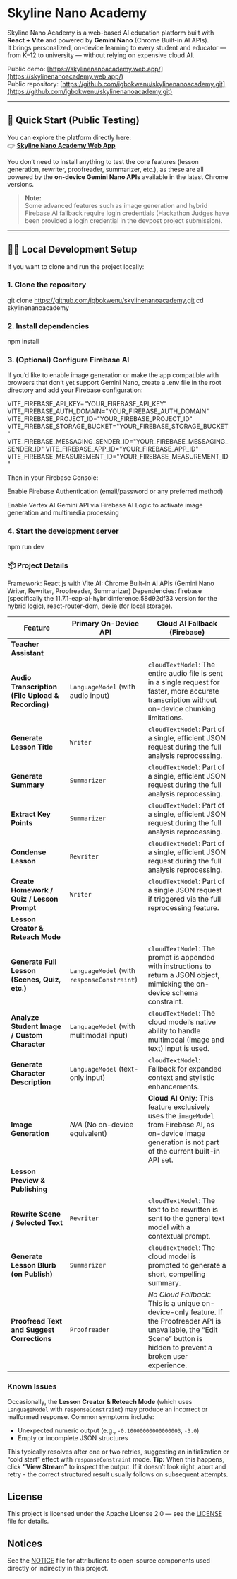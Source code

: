 # Skyline Nano Academy

Skyline Nano Academy is a web-based AI education platform built with **React + Vite** and powered by **Gemini Nano** (Chrome Built-in AI APIs).  
It brings personalized, on-device learning to every student and educator — from K–12 to university — without relying on expensive cloud AI.

Public demo: [https://skylinenanoacademy.web.app/](https://skylinenanoacademy.web.app/)  
Public repository: [https://github.com/igbokwenu/skylinenanoacademy.git](https://github.com/igbokwenu/skylinenanoacademy.git)

---

## 🚀 Quick Start (Public Testing)

You can explore the platform directly here:  
👉 **[Skyline Nano Academy Web App](https://skylinenanoacademy.web.app/)**

You don’t need to install anything to test the core features (lesson generation, rewriter, proofreader, summarizer, etc.), as these are all powered by the **on-device Gemini Nano APIs** available in the latest Chrome versions.

> **Note:**  
> Some advanced features such as image generation and hybrid Firebase AI fallback require login credentials (Hackathon Judges have been provided a login credential in the devpost project submission).

---

## 🧑‍💻 Local Development Setup

If you want to clone and run the project locally:

### 1. Clone the repository

git clone https://github.com/igbokwenu/skylinenanoacademy.git
cd skylinenanoacademy

### 2. Install dependencies

npm install

### 3. (Optional) Configure Firebase AI

If you’d like to enable image generation or make the app compatible with browsers that don’t yet support Gemini Nano, create a .env file in the root directory and add your Firebase configuration:

VITE_FIREBASE_API_KEY="YOUR_FIREBASE_API_KEY"
VITE_FIREBASE_AUTH_DOMAIN="YOUR_FIREBASE_AUTH_DOMAIN"
VITE_FIREBASE_PROJECT_ID="YOUR_FIREBASE_PROJECT_ID"
VITE_FIREBASE_STORAGE_BUCKET="YOUR_FIREBASE_STORAGE_BUCKET"
VITE_FIREBASE_MESSAGING_SENDER_ID="YOUR_FIREBASE_MESSAGING_SENDER_ID"
VITE_FIREBASE_APP_ID="YOUR_FIREBASE_APP_ID"
VITE_FIREBASE_MEASUREMENT_ID="YOUR_FIREBASE_MEASUREMENT_ID"

Then in your Firebase Console:

Enable Firebase Authentication (email/password or any preferred method)

Enable Vertex AI Gemini API via Firebase AI Logic to activate image generation and multimedia processing

### 4. Start the development server

npm run dev

### 📦 Project Details

Framework: React.js with Vite
AI: Chrome Built-in AI APIs (Gemini Nano Writer, Rewriter, Proofreader, Summarizer)
Dependencies: firebase (specifically the 11.7.1-eap-ai-hybridinference.58d92df33 version for the hybrid logic), react-router-dom, dexie (for local storage).

| **Feature**                                       | **Primary On-Device API**                   | **Cloud AI Fallback (Firebase)**                                                                                                                                            |
| ------------------------------------------------- | ------------------------------------------- | --------------------------------------------------------------------------------------------------------------------------------------------------------------------------- |
| **Teacher Assistant**                             |                                             |                                                                                                                                                                             |
| **Audio Transcription (File Upload & Recording)** | `LanguageModel` (with audio input)          | `cloudTextModel`: The entire audio file is sent in a single request for faster, more accurate transcription without on-device chunking limitations.                         |
| **Generate Lesson Title**                         | `Writer`                                    | `cloudTextModel`: Part of a single, efficient JSON request during the full analysis reprocessing.                                                                           |
| **Generate Summary**                              | `Summarizer`                                | `cloudTextModel`: Part of a single, efficient JSON request during the full analysis reprocessing.                                                                           |
| **Extract Key Points**                            | `Summarizer`                                | `cloudTextModel`: Part of a single, efficient JSON request during the full analysis reprocessing.                                                                           |
| **Condense Lesson**                               | `Rewriter`                                  | `cloudTextModel`: Part of a single, efficient JSON request during the full analysis reprocessing.                                                                           |
| **Create Homework / Quiz / Lesson Prompt**        | `Writer`                                    | `cloudTextModel`: Part of a single JSON request if triggered via the full reprocessing feature.                                                                             |
| **Lesson Creator & Reteach Mode**                 |                                             |                                                                                                                                                                             |
| **Generate Full Lesson (Scenes, Quiz, etc.)**     | `LanguageModel` (with `responseConstraint`) | `cloudTextModel`: The prompt is appended with instructions to return a JSON object, mimicking the on-device schema constraint.                                              |
| **Analyze Student Image / Custom Character**      | `LanguageModel` (with multimodal input)     | `cloudTextModel`: The cloud model’s native ability to handle multimodal (image and text) input is used.                                                                     |
| **Generate Character Description**                | `LanguageModel` (text-only input)           | `cloudTextModel`: Fallback for expanded context and stylistic enhancements.                                                                                                 |
| **Image Generation**                              | _N/A_ (No on-device equivalent)             | **Cloud AI Only**: This feature exclusively uses the `imageModel` from Firebase AI, as on-device image generation is not part of the current built-in API set.              |
| **Lesson Preview & Publishing**                   |                                             |                                                                                                                                                                             |
| **Rewrite Scene / Selected Text**                 | `Rewriter`                                  | `cloudTextModel`: The text to be rewritten is sent to the general text model with a contextual prompt.                                                                      |
| **Generate Lesson Blurb (on Publish)**            | `Summarizer`                                | `cloudTextModel`: The cloud model is prompted to generate a short, compelling summary.                                                                                      |
| **Proofread Text and Suggest Corrections**        | `Proofreader`                               | _No Cloud Fallback_: This is a unique on-device-only feature. If the Proofreader API is unavailable, the “Edit Scene” button is hidden to prevent a broken user experience. |

### Known Issues

Occasionally, the **Lesson Creator & Reteach Mode** (which uses `LanguageModel` with `responseConstraint`) may produce an incorrect or malformed response.
Common symptoms include:

- Unexpected numeric output (e.g., `-0.10000000000000003`, `-3.0`)
- Empty or incomplete JSON structures

This typically resolves after one or two retries, suggesting an initialization or “cold start” effect with `responseConstraint` mode.
**Tip:** When this happens, click **“View Stream”** to inspect the output. If it doesn’t look right, abort and retry - the correct structured result usually follows on subsequent attempts.

## License

This project is licensed under the Apache License 2.0 — see the [LICENSE](LICENSE) file for details.

## Notices

See the [NOTICE](NOTICE) file for attributions to open-source components used directly or indirectly in this project.
